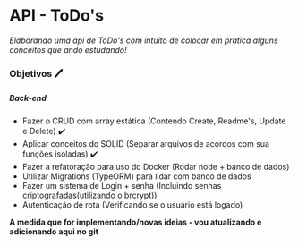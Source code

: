 # API - ToDo's 
*Elaborando uma api de ToDo's com intuito de colocar em pratica alguns conceitos que ando estudando!*

###    Objetivos 🖊️

##### Back-end

* Fazer o CRUD com array estática (Contendo Create, Readme's, Update e Delete)  ✔️
* Aplicar conceitos do SOLID (Separar arquivos de acordos com sua funções isoladas) ✔️
* Fazer a refatoração para uso do Docker (Rodar node + banco de dados)
* Utilizar Migrations (TypeORM) para lidar com banco de dados
* Fazer um sistema de Login + senha (Incluindo senhas criptografadas(utilizando o brcrypt))
* Autenticação de rota (Verificando se o usuário está logado) 


**A medida que for implementando/novas ideias - vou atualizando e adicionando aqui no git**
